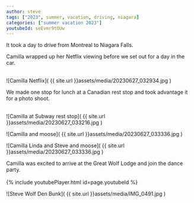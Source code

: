 ```yaml
---
author: steve
tags: ["2023", summer, vacation, driving, niagara]
categories: ["summer vacation 2023"]
youtubeId: seEvmr9tOUw
---
```

It took a day to drive from Montreal to Niagara Falls.  

Camilla wrapped up her Netflix viewing before we set out for a day in the car.  
<br/>

![Camilla Netflix]( {{ site.url }}assets/media/20230627_032934.jpg )
<br/>

We made one stop for lunch at a Canadian rest stop and took advantage it for a photo shoot.  
<br/>

![Camilla at Subway rest stop]( {{ site.url }}assets/media/20230627_033216.jpg )
<br/>

![Camilla and moose]( {{ site.url }}assets/media/20230627_033336.jpg )
<br/>

![Camilla Linda and Steve and moose]( {{ site.url }}assets/media/20230627_033336.jpg )
<br/>

Camilla was excited to arrive at the Great Wolf Lodge and join the dance party.  
<br/>
{% include youtubePlayer.html id=page.youtubeId %}
<br/>

![Steve Wolf Den Bunk]( {{ site.url }}assets/media/IMG_0491.jpg )
<br/>
